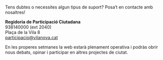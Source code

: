 Tens dubtes o necessites algun tipus de suport? Posa’t en contacte amb nosaltres!

**Regidoria de Participació Ciutadana** <br>
938140000 (ext 2040) <br>
Plaça de la Vila 8 <br>
[participacio@vilanova.cat](mailto:participacio@vilanova.cat)

En les properes setmanes la web estarà plenament operativa i podràs obrir nous debats, opinar i participar en altres projectes de ciutat.
